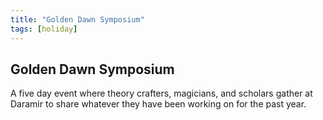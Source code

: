 ```yaml
---
title: "Golden Dawn Symposium"
tags: [holiday]
---
```

## Golden Dawn Symposium
A five day event where theory crafters, magicians, and scholars gather at Daramir to share whatever they have been working on for the past year.
